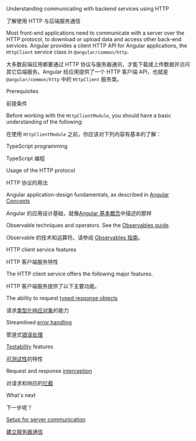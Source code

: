 Understanding communicating with backend services using HTTP

了解使用 HTTP 与后端服务通信

Most front-end applications need to communicate with a server over the HTTP protocol, to download or upload data and access other back-end services. Angular provides a client HTTP API for Angular applications, the `HttpClient` service class in `@angular/common/http`.

大多数前端应用都要通过 HTTP 协议与服务器通讯，才能下载或上传数据并访问其它后端服务。Angular 给应用提供了一个 HTTP 客户端 API，也就是 `@angular/common/http` 中的 `HttpClient` 服务类。

Prerequisites

前提条件

Before working with the `HttpClientModule`, you should have a basic understanding of the following:

在使用 `HttpClientModule` 之前，你应该对下列内容有基本的了解：

TypeScript programming

TypeScript 编程

Usage of the HTTP protocol

HTTP 协议的用法

Angular application-design fundamentals, as described in [Angular Concepts](guide/architecture)

Angular 的应用设计基础，就像[Angular 基本概念](guide/architecture)中描述的那样

Observable techniques and operators.
See the [Observables guide](guide/observables).

Observable 的技术和运算符。请参阅 [Observables 指南](guide/observables)。

HTTP client service features

HTTP 客户端服务特性

The HTTP client service offers the following major features.

HTTP 客户端服务提供了以下主要功能。

The ability to request [typed response objects](guide/http-request-data-from-server)

请求[类型化响应对象](guide/http-request-data-from-server)的能力

Streamlined [error handling](guide/http-handle-request-errors)

管道式[错误处理](guide/http-handle-request-errors)

[Testability](guide/http-test-requests) features

[可测试性](guide/http-test-requests)的特性

Request and response [interception](guide/http-intercept-requests-and-responses)

对请求和响应的[拦截](guide/http-intercept-requests-and-responses)

What's next

下一步呢？

[Setup for server communication](guide/http-server-communication)

[建立服务器通信](guide/http-server-communication)